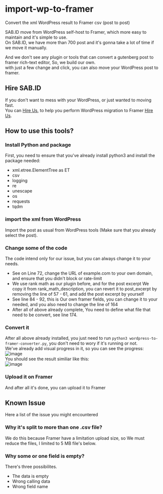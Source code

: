 # import-wp-to-framer
Convert the xml WordPress result to Framer csv (post to post)

SAB.ID move from WordPress self-host to Framer, which more easy to maintain and it's simple to use.<br>
On SAB.ID, we have more than 700 post and it's gonna take a lot of time if we move it manually.

And we don't see any plugin or tools that can convert a gutenberg post to framer rich-text editor, So, we build our own.<br>
with just a few change and click, you can also move your WordPress post to framer.

## Hire SAB.ID
If you don't want to mess with your WordPress, or just wanted to moving fast.<br>
You can [Hire Us](https://www.sab.id/), to help you perform WordPress migration to Framer [Hire Us](https://www.sab.id/).


## How to use this tools?

### Install Python and package
First, you need to ensure that you've already install python3 and install the package needed:
* xml.etree.ElementTree as ET
* csv
* logging
* re
* unescape
* os
* requests
* tqdm


### import the xml from WordPress
Import the post as usual from WordPress tools (Make sure that you already select the post).

### Change some of the code
The code intend only for our issue, but you can always change it to your needs.<br>
* See on Line 72, change the URL of example.com to your own domain, and ensure that you didn't block or rate-limit
* We use rank math as our plugin before, and for the post excerpt We copy it from rank_math_description, you can revert it to post_excerpt by removing the line of 57 - 61, and add the post excerpt by yourself
* See line 84 - 92, this is Our own framer fields, you can change it to your needed, and you also need to change the line of 164
* After all of above already complete, You need to define what file that need to be convert, see line 174.

### Convert it
After all above already installed, you just need to run `python3 wordpress-to-framer-converter.py`, you don't need to wory if it's running or not.<br>
We've already add visual progress in it, so you can see the progress:<br>
![image](https://github.com/user-attachments/assets/52303e02-947f-4f9a-8792-3f93bc0f6d25)
<br>
You should see the result similiar like this:<br>
![image](https://github.com/user-attachments/assets/97431499-c585-4c86-bbe8-51761126b970)<br>

### Upload it on Framer
And after all it's done, you can upload it to Framer


## Known Issue
Here a list of the issue you might encountered

### Why it's split to more than one .csv file?
We do this because Framer have a limitation upload size, so We must reduce the files, I limited to 5 MB file's below.

### Why some or one field is empty?
There's three possibilites.
* The data is empty
* Wrong calling data
* Wrong field name
